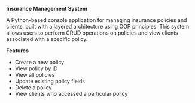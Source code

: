**Insurance Management System**

A Python-based console application for managing insurance policies and clients, built with a layered architecture using OOP principles. This system allows users to perform CRUD operations on policies and view clients associated with a specific policy.

**Features**

- Create a new policy
- View policy by ID
- View all policies
- Update existing policy fields 
- Delete a policy
- View clients who accessed a particular policy
  

